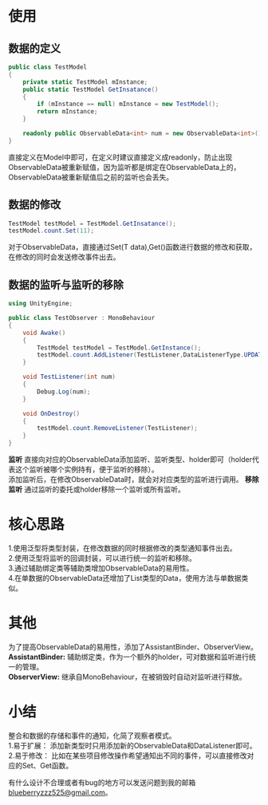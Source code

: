 # 使用
## 数据的定义
```cs
public class TestModel
{
    private static TestModel mInstance;
    public static TestModel GetInsatance()
    {
        if (mInstance == null) mInstance = new TestModel();
        return mInstance;
    }

    readonly public ObservableData<int> num = new ObservableData<int>();
}
```
直接定义在Model中即可，在定义时建议直接定义成readonly，防止出现ObservableData被重新赋值，因为监听都是绑定在ObservableData上的，ObservableData被重新赋值后之前的监听也会丢失。  
## 数据的修改
```cs
TestModel testModel = TestModel.GetInsatance();
testModel.count.Set(11);
```
对于ObservableData<T>，直接通过Set(T data),Get()函数进行数据的修改和获取，在修改的同时会发送修改事件出去。  
## 数据的监听与监听的移除
```cs
using UnityEngine;

public class TestObserver : MonoBehaviour
{
    void Awake()
    {
        TestModel testModel = TestModel.GetInstance();
        testModel.count.AddListener(TestListener,DataListenerType.UPDATE,this);
    }

    void TestListener(int num)
    {
        Debug.Log(num);
    }

    void OnDestroy()
    {
        testModel.count.RemoveListener(TestListener);
    }
}
```
**监听**
直接向对应的ObservableData添加监听、监听类型、holder即可（holder代表这个监听被哪个实例持有，便于监听的移除）。  
添加监听后，在修改ObservableData时，就会对对应类型的监听进行调用。 
**移除监听**
通过监听的委托或holder移除一个监听或所有监听。  
# 核心思路
1.使用泛型将类型封装，在修改数据的同时根据修改的类型通知事件出去。  
2.使用泛型将监听的回调封装，可以进行统一的监听和移除。  
3.通过辅助绑定类等辅助类增加ObservableData的易用性。  
4.在单数据的ObservableData还增加了List类型的Data，使用方法与单数据类似。  
# 其他
为了提高ObservableData的易用性，添加了AssistantBinder、ObserverView。  
**AssistantBinder:** 辅助绑定类，作为一个额外的holder，可对数据和监听进行统一的管理。  
**ObserverView:** 继承自MonoBehaviour，在被销毁时自动对监听进行释放。  
# 小结
整合和数据的存储和事件的通知，化简了观察者模式。  
1.易于扩展：
添加新类型时只用添加新的ObservableData和DataListener即可。  
2.易于修改：
比如在某些项目修改操作希望通知出不同的事件，可以直接修改对应的Set、Get函数。 

有什么设计不合理或者有bug的地方可以发送问题到我的邮箱[blueberryzzz525@gmail.com](blueberryzzz525@gmail.com)。  